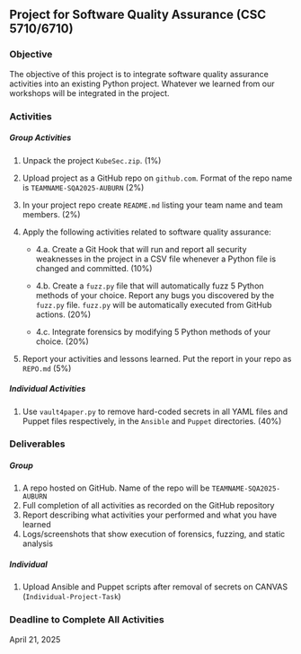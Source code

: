 ## Project for Software Quality Assurance (CSC 5710/6710) 

### Objective 

The objective of this project is to integrate software quality assurance activities into an existing Python project. Whatever we learned from our workshops will be integrated in the project. 

### Activities 

##### Group Activities 

1. Unpack the project `KubeSec.zip`. (1%)
2. Upload project as a GitHub repo on `github.com`. Format of the repo name is `TEAMNAME-SQA2025-AUBURN`  (2%)
3. In your project repo create `README.md` listing your team name and team members. (2%)
4. Apply the following activities related to software quality assurance:

   - 4.a. Create a Git Hook that will run and report all security weaknesses in the project in a CSV file whenever a Python file is changed and committed. (10%)

   - 4.b. Create a `fuzz.py` file that will automatically fuzz 5 Python methods of your choice. Report any bugs you discovered by the `fuzz.py` file. `fuzz.py` will be automatically executed from GitHub actions. (20%)

   - 4.c. Integrate forensics by modifying 5 Python methods of your choice. (20%)

5. Report your activities and lessons learned. Put the report in your repo as `REPO.md` (5%)   

##### Individual Activities 

1. Use `vault4paper.py` to remove hard-coded secrets in all YAML files and Puppet files respectively, in the `Ansible` and `Puppet` directories. (40%)


### Deliverables 

##### Group 

1. A repo hosted on GitHub. Name of the repo will be `TEAMNAME-SQA2025-AUBURN` 
2. Full completion of all activities as recorded on the GitHub repository 
3. Report describing what activities your performed and what you have learned 
4. Logs/screenshots that show execution of forensics, fuzzing, and static analysis 

##### Individual

1. Upload Ansible and Puppet scripts after removal of secrets on CANVAS (`Individual-Project-Task`)

### Deadline to Complete All Activities 
 April 21, 2025

